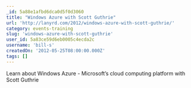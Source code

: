 ```yaml
---
_id: 5a88e1afbd6dca0d5f0d3060
title: "Windows Azure with Scott Guthrie"
url: 'http://lanyrd.com/2012/windows-azure-with-scott-guthrie/'
category: events-training
slug: 'windows-azure-with-scott-guthrie'
user_id: 5a83ce59d6eb0005c4ecda2c
username: 'bill-s'
createdOn: '2012-05-25T08:00:00.000Z'
tags: []
---
```


Learn about Windows Azure - Microsoft’s cloud computing platform with Scott Guthrie
